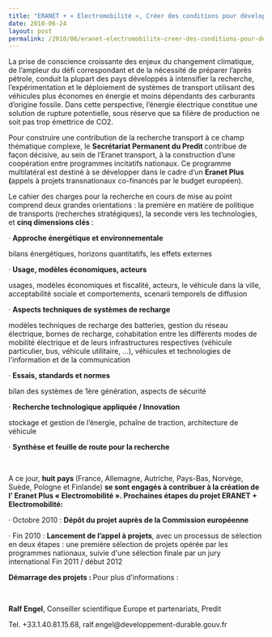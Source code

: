 ```yaml
---
title: "ERANET + « Electromobilité », Créer des conditions pour développer l’Electromobilité en Europe à l’horizon 2025"
date: 2010-06-24
layout: post
permalink: /2010/06/eranet-electromobilite-creer-des-conditions-pour-developper-lelectromobilite-en-europe-a-lhorizon-20.html
---
```


<p class="MsoNormal"><span>La prise de conscience croissante des enjeux du changement climatique, de l’ampleur du défi correspondant et de la nécessité de préparer l’après pétrole, conduit la plupart des pays développés à intensifier la recherche, l’expérimentation et le déploiement de systèmes de transport utilisant des véhicules plus économes en énergie et moins dépendants des carburants d’origine fossile. Dans cette perspective, l’énergie électrique constitue une solution de rupture potentielle, sous réserve que sa filière de production ne soit pas trop émettrice de CO2.</span></p> <p class="MsoNormal"><span>Pour construire une contribution de la recherche transport à ce champ thématique complexe, le <strong>Secrétariat Permanent du Predit </strong>contribue de façon décisive, au sein de l’Eranet transport, à la construction d’une coopération entre programmes incitatifs nationaux. Ce programme multilatéral est destiné à se développer dans le cadre d’un <strong>Eranet Plus (</strong>appels à projets transnationaux co-financés par le budget européen).</span></p> <p class="MsoNormal"><span>Le cahier des charges pour la recherche en cours de mise au point comprend deux grandes orientations : la première en matière de politique de transports (recherches stratégiques), la seconde vers les technologies, et <strong>cinq dimensions clés </strong>:</span></p> <p class="MsoNormal"><span> </span></p>  <!--more-->  <p class="MsoNormal"><span><span>·<span>		 </span></span></span><span dir="ltr"><strong><span>Approche énergétique et environnementale</span></strong></span></p> <p class="MsoNormal"><span>bilans énergétiques, horizons quantitatifs, les effets externes</span></p> <p class="MsoNormal"><span><span>·<span>		 </span></span></span><span dir="ltr"><strong><span>Usage, modèles économiques, acteurs</span></strong></span></p> <p class="MsoNormal"><span>usages, modèles économiques et fiscalité, acteurs, le véhicule dans la ville, acceptabilité sociale et comportements, scenarii temporels de diffusion</span></p> <p class="MsoNormal"><span><span>·<span>		 </span></span></span><span dir="ltr"><strong><span>Aspects techniques de systèmes de recharge</span></strong></span></p> <p class="MsoNormal"><span>modèles techniques de recharge des batteries, gestion du réseau électrique, bornes de recharge, cohabitation entre les différents modes de mobilité électrique et de leurs infrastructures respectives (véhicule particulier, bus, véhicule utilitaire, …), véhicules et technologies de l'information et de la communication</span></p> <p class="MsoNormal"><span><span>·<span>		 </span></span></span><span dir="ltr"><strong><span>Essais, standards et normes</span></strong></span></p> <p class="MsoNormal"><span>bilan des systèmes de 1ère génération, aspects de sécurité</span></p> <p class="MsoNormal"><span><span>·<span>		 </span></span></span><span dir="ltr"><strong><span>Recherche technologique appliquée / Innovation</span></strong></span></p> <p class="MsoNormal"><span>stockage et gestion de l’énergie, pchaîne de traction, architecture de véhicule</span></p> <p class="MsoNormal"><span><span>·<span>		 </span></span></span><span dir="ltr"><strong><span>Synthèse et feuille de route pour la recherche</span></strong></span></p> <p class="MsoNormal"><strong><span> </span></strong></p> <p class="MsoNormal"><span>A ce jour, <strong>huit pays </strong>(France, Allemagne, Autriche, Pays-Bas, Norvège, Suède, Pologne et Finlande) <strong>se sont engagés à contribuer à la création de l’ Eranet Plus « Electromobilité ». Prochaines étapes du projet ERANET + Electromobilité: </strong></span></p> <p class="MsoNormal"><span><span>·<span>		 </span></span></span><span dir="ltr"><span>Octobre 2010 : <strong>Dépôt du projet auprès de la Commission européenne</strong></span></span></p> <p class="MsoNormal"><span><span>·<span>		 </span></span></span><span dir="ltr"><span>Fin 2010 : <strong>Lancement de l’appel à projets</strong>, avec un processus de sélection en deux étapes : une première sélection de projets opérée par les programmes nationaux, suivie d'une sélection finale par un jury international Fin 2011 / début 2012</span></span></p> <p class="MsoNormal"><strong><span>Démarrage des projets : </span></strong><span>Pour plus d’informations :</span></p> <p class="MsoNormal"><span></span> </p> <p class="MsoNormal"><strong><span>Ralf Engel</span></strong><span>, Conseiller scientifique Europe et partenariats, Predit</span></p> <p class="MsoNormal"><span lang="DE">Tel. +33.1.40.81.15.68, </span><span lang="DE">ralf.engel@developpement-durable.gouv.fr</span><span lang="DE"></span></p>